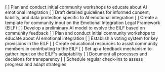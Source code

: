 [ ] Plan and conduct initial community workshops to educate about AI emotional integration
[ ] Draft detailed guidelines for informed consent, liability, and data protection specific to AI emotional integration
[ ] Create a template for community input on the Emotional Integration Legal Framework (EILF)
[ ] Develop a preliminary AI model to evolve the EILF based on community feedback
[ ] Plan and conduct initial community workshops to educate about AI emotional integration
[ ] Establish a voting system for key provisions in the EILF
[ ] Create educational resources to assist community members in contributing to the EILF
[ ] Set up a feedback mechanism to gather input on the EILF's adaptability
[ ] Document all processes and decisions for transparency
[ ] Schedule regular check-ins to assess progress and adapt strategies